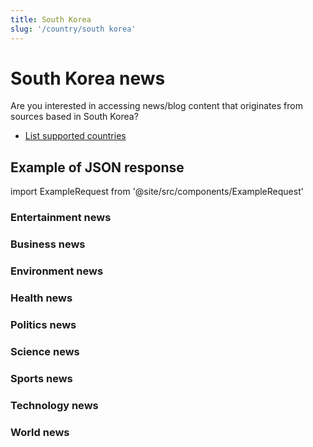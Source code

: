```yaml
---
title: South Korea
slug: '/country/south korea'
---
```


# South Korea news

Are you interested in accessing news/blog content that originates from sources based in South Korea?

- [List supported countries](/articles/countries)

## Example of JSON response

import ExampleRequest from '@site/src/components/ExampleRequest'

### Entertainment news
<ExampleRequest url="https://apitube.io/v1/news/articles?limit=2&category=news/Arts_and_Entertainment&country=kr"></ExampleRequest>

### Business news
<ExampleRequest url="https://apitube.io/v1/news/articles?limit=2&category=news/Business&country=kr"></ExampleRequest>

### Environment news
<ExampleRequest url="https://apitube.io/v1/news/articles?limit=2&category=news/Environment&country=kr"></ExampleRequest>

### Health news
<ExampleRequest url="https://apitube.io/v1/news/articles?limit=2&category=news/Health&country=kr"></ExampleRequest>

### Politics news
<ExampleRequest url="https://apitube.io/v1/news/articles?limit=2&category=news/Politics&country=kr"></ExampleRequest>

### Science news
<ExampleRequest url="https://apitube.io/v1/news/articles?limit=2&category=news/Science&country=kr"></ExampleRequest>

### Sports news
<ExampleRequest url="https://apitube.io/v1/news/articles?limit=2&category=news/Sports&country=kr"></ExampleRequest>

### Technology news
<ExampleRequest url="https://apitube.io/v1/news/articles?limit=2&category=news/Technology&country=kr"></ExampleRequest>

### World news
<ExampleRequest url="https://apitube.io/v1/news/articles?limit=2&category=news/World&country=kr"></ExampleRequest>
